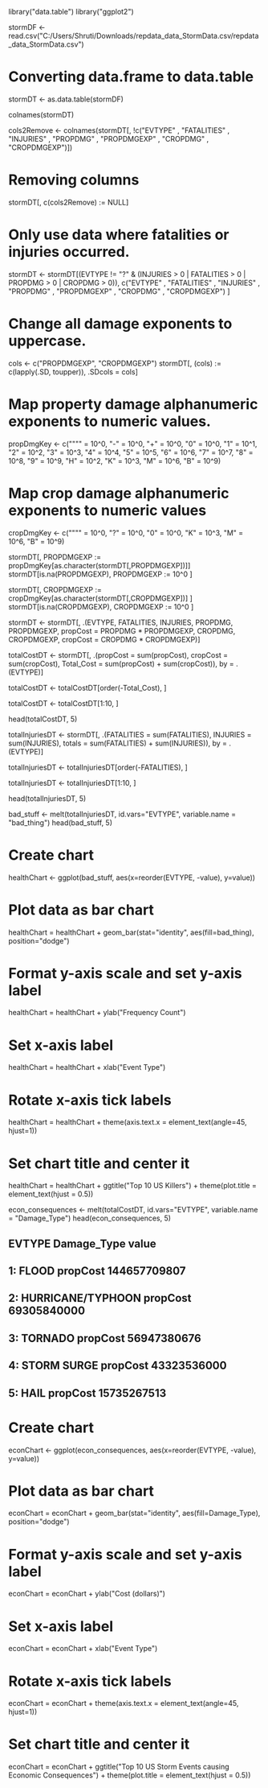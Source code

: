 library("data.table")
library("ggplot2")

stormDF <- read.csv("C:/Users/Shruti/Downloads/repdata_data_StormData.csv/repdata_data_StormData.csv")

# Converting data.frame to data.table
stormDT <- as.data.table(stormDF)

colnames(stormDT)

cols2Remove <- colnames(stormDT[, !c("EVTYPE"
                                     , "FATALITIES"
                                     , "INJURIES"
                                     , "PROPDMG"
                                     , "PROPDMGEXP"
                                     , "CROPDMG"
                                     , "CROPDMGEXP")])

# Removing columns
stormDT[, c(cols2Remove) := NULL]

# Only use data where fatalities or injuries occurred.  
stormDT <- stormDT[(EVTYPE != "?" & 
                      (INJURIES > 0 | FATALITIES > 0 | PROPDMG > 0 | CROPDMG > 0)), c("EVTYPE"
                                                                                      , "FATALITIES"
                                                                                      , "INJURIES"
                                                                                      , "PROPDMG"
                                                                                      , "PROPDMGEXP"
                                                                                      , "CROPDMG"
                                                                                      , "CROPDMGEXP") ]

# Change all damage exponents to uppercase.
cols <- c("PROPDMGEXP", "CROPDMGEXP")
stormDT[,  (cols) := c(lapply(.SD, toupper)), .SDcols = cols]

# Map property damage alphanumeric exponents to numeric values.
propDmgKey <-  c("\"\"" = 10^0,
                 "-" = 10^0, 
                 "+" = 10^0,
                 "0" = 10^0,
                 "1" = 10^1,
                 "2" = 10^2,
                 "3" = 10^3,
                 "4" = 10^4,
                 "5" = 10^5,
                 "6" = 10^6,
                 "7" = 10^7,
                 "8" = 10^8,
                 "9" = 10^9,
                 "H" = 10^2,
                 "K" = 10^3,
                 "M" = 10^6,
                 "B" = 10^9)

# Map crop damage alphanumeric exponents to numeric values
cropDmgKey <-  c("\"\"" = 10^0,
                 "?" = 10^0, 
                 "0" = 10^0,
                 "K" = 10^3,
                 "M" = 10^6,
                 "B" = 10^9)

stormDT[, PROPDMGEXP := propDmgKey[as.character(stormDT[,PROPDMGEXP])]]
stormDT[is.na(PROPDMGEXP), PROPDMGEXP := 10^0 ]

stormDT[, CROPDMGEXP := cropDmgKey[as.character(stormDT[,CROPDMGEXP])] ]
stormDT[is.na(CROPDMGEXP), CROPDMGEXP := 10^0 ]

stormDT <- stormDT[, .(EVTYPE, FATALITIES, INJURIES, PROPDMG, PROPDMGEXP, propCost = PROPDMG * PROPDMGEXP, CROPDMG, CROPDMGEXP, cropCost = CROPDMG * CROPDMGEXP)]


totalCostDT <- stormDT[, .(propCost = sum(propCost), cropCost = sum(cropCost), Total_Cost = sum(propCost) + sum(cropCost)), by = .(EVTYPE)]

totalCostDT <- totalCostDT[order(-Total_Cost), ]

totalCostDT <- totalCostDT[1:10, ]

head(totalCostDT, 5)

totalInjuriesDT <- stormDT[, .(FATALITIES = sum(FATALITIES), INJURIES = sum(INJURIES), totals = sum(FATALITIES) + sum(INJURIES)), by = .(EVTYPE)]

totalInjuriesDT <- totalInjuriesDT[order(-FATALITIES), ]

totalInjuriesDT <- totalInjuriesDT[1:10, ]

head(totalInjuriesDT, 5)

bad_stuff <- melt(totalInjuriesDT, id.vars="EVTYPE", variable.name = "bad_thing")
head(bad_stuff, 5)

# Create chart
healthChart <- ggplot(bad_stuff, aes(x=reorder(EVTYPE, -value), y=value))

# Plot data as bar chart
healthChart = healthChart + geom_bar(stat="identity", aes(fill=bad_thing), position="dodge")

# Format y-axis scale and set y-axis label
healthChart = healthChart + ylab("Frequency Count") 

# Set x-axis label
healthChart = healthChart + xlab("Event Type") 

# Rotate x-axis tick labels 
healthChart = healthChart + theme(axis.text.x = element_text(angle=45, hjust=1))

# Set chart title and center it
healthChart = healthChart + ggtitle("Top 10 US Killers") + theme(plot.title = element_text(hjust = 0.5))


econ_consequences <- melt(totalCostDT, id.vars="EVTYPE", variable.name = "Damage_Type")
head(econ_consequences, 5)
##               EVTYPE Damage_Type        value
## 1:             FLOOD    propCost 144657709807
## 2: HURRICANE/TYPHOON    propCost  69305840000
## 3:           TORNADO    propCost  56947380676
## 4:       STORM SURGE    propCost  43323536000
## 5:              HAIL    propCost  15735267513
# Create chart
econChart <- ggplot(econ_consequences, aes(x=reorder(EVTYPE, -value), y=value))

# Plot data as bar chart
econChart = econChart + geom_bar(stat="identity", aes(fill=Damage_Type), position="dodge")

# Format y-axis scale and set y-axis label
econChart = econChart + ylab("Cost (dollars)") 

# Set x-axis label
econChart = econChart + xlab("Event Type") 

# Rotate x-axis tick labels 
econChart = econChart + theme(axis.text.x = element_text(angle=45, hjust=1))

# Set chart title and center it
econChart = econChart + ggtitle("Top 10 US Storm Events causing Economic Consequences") + theme(plot.title = element_text(hjust = 0.5))








